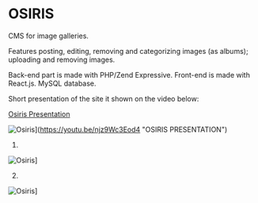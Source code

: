 # OSIRIS

CMS for image galleries. 

Features posting, editing, removing and categorizing images (as albums); uploading and removing images.

Back-end part is made with PHP/Zend Expressive. Front-end is made with React.js. MySQL database.

Short presentation of the site it shown on the video below:

[Osiris Presentation](https://youtu.be/njz9Wc3Eod4 "OSIRIS PRESENTATION")

![Osiris](https://i.ytimg.com/vi/njz9Wc3Eod4/hqdefault.jpg)](https://youtu.be/njz9Wc3Eod4 "OSIRIS PRESENTATION")

1.

![Osiris](https://i.imgur.com/bnNVjqm.png)]

2.

![Osiris](https://i.imgur.com/1QkfnVA.png)]
